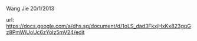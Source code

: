 Wang Jie 20/1/2013

url:
https://docs.google.com/a/dhs.sg/document/d/1oLS_dad3FkxjHxKx823gqGz8PmWiUoUc6zYoIz5mV24/edit